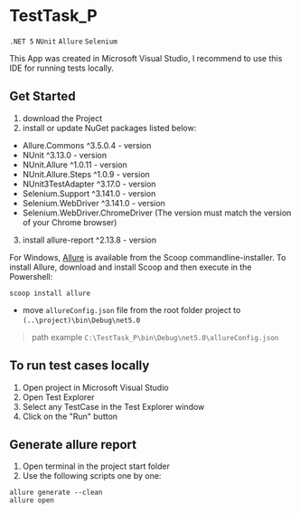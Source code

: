 # TestTask_P
`.NET 5` `NUnit` `Allure` `Selenium`

This App was created in Microsoft Visual Studio, I recommend to use this IDE for running tests locally.

## Get Started
1) download the Project
2) install or update NuGet packages listed below:
* Allure.Commons ^3.5.0.4 - version
* NUnit ^3.13.0 - version
* NUnit.Allure ^1.0.11 - version
* NUnit.Allure.Steps ^1.0.9 - version
* NUnit3TestAdapter ^3.17.0 - version
* Selenium.Support ^3.141.0 - version
* Selenium.WebDriver ^3.141.0 - version
* Selenium.WebDriver.ChromeDriver (The version must match the version of your Chrome browser)
3) install allure-report ^2.13.8 - version 

For Windows, [Allure](https://docs.qameta.io/allure/) is available from the Scoop commandline-installer.
To install Allure, download and install Scoop and then execute in the Powershell: 
```
scoop install allure
```
* move `allureConfig.json` file from the root folder project to `(..\project)\bin\Debug\net5.0`

> path example `C:\TestTask_P\bin\Debug\net5.0\allureConfig.json`

## To run test cases locally
 
1) Open project in Microsoft Visual Studio
2) Open Test Explorer
3) Select any TestCase in the Test Explorer window 
4) Click on the "Run" button
 
 
## Generate allure report
 
1) Open terminal in the project start folder 
2) Use the following scripts one by one:
```
allure generate --clean 
allure open
```
